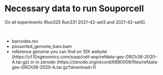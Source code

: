 # Necessary data to run Souporcell

On all experiments (Run325 Run331 2021-42-set3 and 2021-42-set5).

<br>
<ul>
<li> barcodes.tsv</li>
<li> possorted_genome_bam.bam</li>
<li> reference genome you can find on 10X website (https://cf.10xgenomics.com/supp/cell-exp/refdata-gex-GRCh38-2020-A.tar.gz) or in zenodo (https://zenodo.org/record/6980009/files/refdata-gex-GRCh38-2020-A.tar.gz?download=1)</li>
</ul>
